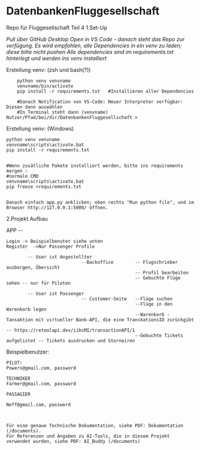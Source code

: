 # DatenbankenFluggesellschaft
Repo für Fluggesellschaft Teil 4 
1.Set-Up 

*Pull über GitHub Desktop
Open in VS Code - danach steht das Repo zur verfügung. Es wird empfohlen, alle Dependencies in ein venv zu laden; diese bitte nicht pushen
Alle dependencies sind im requirements.txt hinterlegt und werden ins venv installiert*

Erstellung venv: (zsh und bash(?))

        python venv venvname
        venvname/bin/activate
        pip install -r requirements.txt   #Installieren aller Dependencies

        #Danach Notification von VS-Code: Neuer Interpreter verfügbar: Diesen dann auswählen
        #In Terminal steht dann (venvname) Nutzer/Pfad/bei/dir/DatenbankenFluggesellschaft > 

    

Erstellung venv: (Windows)

    python venv venvname
    venvname\scripts\activate.bat
    pip install -r requirements.txt


    #Wenn zusätliche Pakete installiert werden, bitte ins requirements mergen :
    #normale CMD
    venvname\scripts\activate.bat
    pip freeze >requirements.txt  


    Danach einfach app.py anklicken; oben rechts "Run python file", und im Browser http://127.0.0.1:5000/ öffnen.


2.Projekt Aufbau

APP --

    Login -> Beispielbenuter siehe unten
    Register  ->Nur Passenger Profile

            -- User ist Angestellter
                                --Backoffice        -- Flugschrieber ausborgen, Übersicht
                                                    -- Profil bearbeiten
                                                    -- Gebuchte Flüge sehen -- nur für Piloten

            -- User ist Passenger
                                -- Customer-Seite   --Flüge suchen
                                                    --Flüge in den Warenkorb legen
                                                    --Warenkorb -Tansaktion mit virtueller Bank-API, die eine TranskationsID zurückgibt
                                                                                            -- https://retoolapi.dev/iibcMI/transactionAPI/1
                                                    --Gebuchte Tickets aufgelistet -- Tickets ausdrucken und Storneiren 



Beispielbenutzer:


    PILOT: 
    Powers@gmail.com, password 

    TECHNIKER
    Farmer@gmail.com, password

    PASSAGIER

    Neff@gmail.com, password



    Für eine genaue Technische Dokumentation, siehe PDF: Dokumentation (/documents).
    Für Referenzen und Angaben zu AI-Tools, die in diesem Projekt verwendet wurden, siehe PDF: AI_Buddy (/documents)
